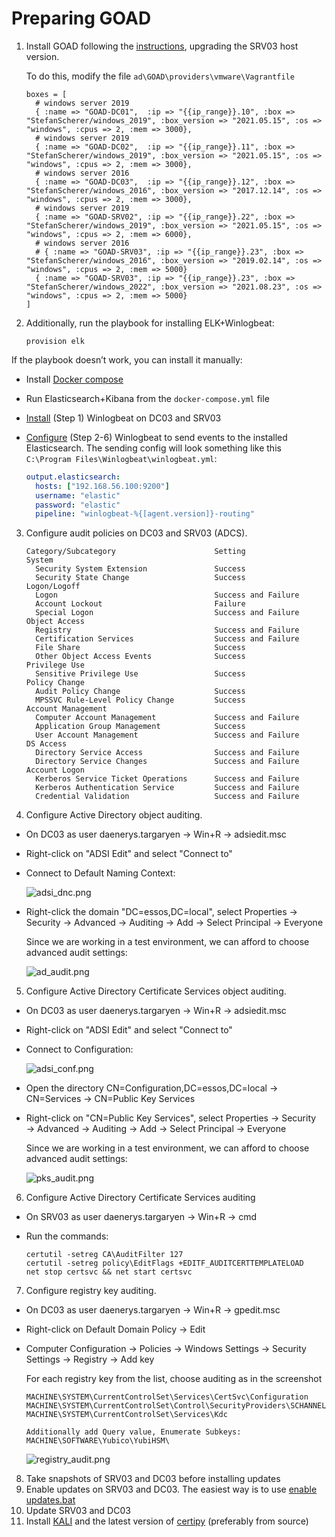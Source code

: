 # Preparing GOAD

1. Install GOAD following the [instructions](https://orange-cyberdefense.github.io/GOAD/installation/), upgrading the SRV03 host version.

   To do this, modify the file `ad\GOAD\providers\vmware\Vagrantfile`

   ```
   boxes = [
     # windows server 2019
     { :name => "GOAD-DC01",  :ip => "{{ip_range}}.10", :box => "StefanScherer/windows_2019", :box_version => "2021.05.15", :os => "windows", :cpus => 2, :mem => 3000},
     # windows server 2019
     { :name => "GOAD-DC02",  :ip => "{{ip_range}}.11", :box => "StefanScherer/windows_2019", :box_version => "2021.05.15", :os => "windows", :cpus => 2, :mem => 3000},
     # windows server 2016
     { :name => "GOAD-DC03",  :ip => "{{ip_range}}.12", :box => "StefanScherer/windows_2016", :box_version => "2017.12.14", :os => "windows", :cpus => 2, :mem => 3000},
     # windows server 2019
     { :name => "GOAD-SRV02", :ip => "{{ip_range}}.22", :box => "StefanScherer/windows_2019", :box_version => "2021.05.15", :os => "windows", :cpus => 2, :mem => 6000},
     # windows server 2016
     # { :name => "GOAD-SRV03", :ip => "{{ip_range}}.23", :box => "StefanScherer/windows_2016", :box_version => "2019.02.14", :os => "windows", :cpus => 2, :mem => 5000}
     { :name => "GOAD-SRV03", :ip => "{{ip_range}}.23", :box => "StefanScherer/windows_2022", :box_version => "2021.08.23", :os => "windows", :cpus => 2, :mem => 5000}
   ]
   ```
2. Additionally, run the playbook for installing ELK+Winlogbeat:

   ```
   provision elk
   ```

If the playbook doesn’t work, you can install it manually:

* Install [Docker compose](https://docs.docker.com/compose/install/)
* Run Elasticsearch+Kibana from the `docker-compose.yml` file
* [Install](https://www.elastic.co/docs/reference/beats/winlogbeat/winlogbeat-installation-configuration#installation) (Step 1) Winlogbeat on DC03 and SRV03
* [Configure](https://www.elastic.co/docs/reference/beats/winlogbeat/winlogbeat-installation-configuration#set-connection) (Step 2-6) Winlogbeat to send events to the installed Elasticsearch.
  The sending config will look something like this `C:\Program Files\Winlogbeat\winlogbeat.yml`:

  ```yml
  output.elasticsearch:
    hosts: ["192.168.56.100:9200"]
    username: "elastic"
    password: "elastic"
    pipeline: "winlogbeat-%{[agent.version]}-routing"
  ```

3. Configure audit policies on DC03 and SRV03 (ADCS).

   ```
   Category/Subcategory                      Setting
   System
     Security System Extension               Success
     Security State Change                   Success
   Logon/Logoff
     Logon                                   Success and Failure
     Account Lockout                         Failure
     Special Logon                           Success and Failure
   Object Access
     Registry                                Success and Failure
     Certification Services                  Success and Failure
     File Share                              Success
     Other Object Access Events              Success
   Privilege Use
     Sensitive Privilege Use                 Success
   Policy Change
     Audit Policy Change                     Success
     MPSSVC Rule-Level Policy Change         Success
   Account Management
     Computer Account Management             Success and Failure
     Application Group Management            Success
     User Account Management                 Success and Failure
   DS Access
     Directory Service Access                Success and Failure
     Directory Service Changes               Success and Failure
   Account Logon
     Kerberos Service Ticket Operations      Success and Failure
     Kerberos Authentication Service         Success and Failure
     Credential Validation                   Success and Failure
   ```

4. Configure Active Directory object auditing.

* On DC03 as user daenerys.targaryen → Win+R → adsiedit.msc
* Right-click on "ADSI Edit" and select "Connect to"
* Connect to Default Naming Context:

  ![adsi\_dnc.png](adsi_dnc.png)
* Right-click the domain "DC=essos,DC=local", select Properties → Security → Advanced → Auditing → Add → Select Principal → Everyone

  Since we are working in a test environment, we can afford to choose advanced audit settings:

  ![ad\_audit.png](ad_audit.png)

5. Configure Active Directory Certificate Services object auditing.

* On DC03 as user daenerys.targaryen → Win+R → adsiedit.msc

* Right-click on "ADSI Edit" and select "Connect to"

* Connect to Configuration:

  ![adsi\_conf.png](adsi_conf.png)

* Open the directory CN=Configuration,DC=essos,DC=local → CN=Services → CN=Public Key Services

* Right-click on "CN=Public Key Services", select Properties → Security → Advanced → Auditing → Add → Select Principal → Everyone

  Since we are working in a test environment, we can afford to choose advanced audit settings:

  ![pks\_audit.png](pks_audit.png)

6. Configure Active Directory Certificate Services auditing

* On SRV03 as user daenerys.targaryen → Win+R → cmd
* Run the commands:

  ```
  certutil -setreg CA\AuditFilter 127
  certutil -setreg policy\EditFlags +EDITF_AUDITCERTTEMPLATELOAD
  net stop certsvc && net start certsvc
  ```

7. Configure registry key auditing.

* On DC03 as user daenerys.targaryen → Win+R → gpedit.msc
* Right-click on Default Domain Policy → Edit
* Computer Configuration → Policies → Windows Settings → Security Settings → Registry → Add key

  For each registry key from the list, choose auditing as in the screenshot

  ```
  MACHINE\SYSTEM\CurrentControlSet\Services\CertSvc\Configuration
  MACHINE\SYSTEM\CurrentControlSet\Control\SecurityProviders\SCHANNEL
  MACHINE\SYSTEM\CurrentControlSet\Services\Kdc

  Additionally add Query value, Enumerate Subkeys: 
  MACHINE\SOFTWARE\Yubico\YubiHSM\
  ```

  ![registry\_audit.png](registry_audit.png)

8. Take snapshots of SRV03 and DC03 before installing updates
9. Enable updates on SRV03 and DC03. The easiest way is to use [enable updates.bat](https://github.com/tsgrgo/windows-update-disabler)
10. Update SRV03 and DC03
11. Install [KALI](https://www.kali.org/get-kali/#kali-virtual-machines) and the latest version of [certipy](https://github.com/ly4k/Certipy/wiki/04-‐-Installation) (preferably from source)
